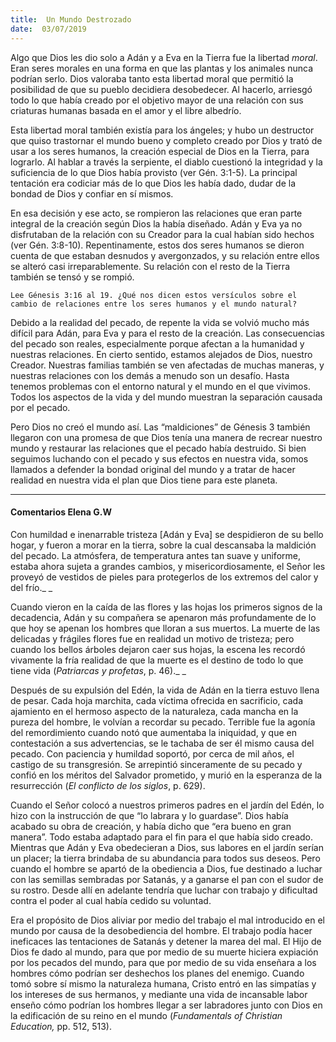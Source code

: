 ```yaml
---
title:  Un Mundo Destrozado
date:  03/07/2019
---
```


Algo que Dios les dio solo a Adán y a Eva en la Tierra fue la libertad _moral_. Eran seres morales en una forma en que las plantas y los animales nunca podrían serlo. Dios valoraba tanto esta libertad moral que permitió la posibilidad de que su pueblo decidiera desobedecer. Al hacerlo, arriesgó todo lo que había creado por el objetivo mayor de una relación con sus criaturas humanas basada en el amor y el libre albedrío.

Esta libertad moral también existía para los ángeles; y hubo un destructor que quiso trastornar el mundo bueno y completo creado por Dios y trató de usar a los seres humanos, la creación especial de Dios en la Tierra, para lograrlo. Al hablar a través la serpiente, el diablo cuestionó la integridad y la suficiencia de lo que Dios había provisto (ver Gén. 3:1-5). La principal tentación era codiciar más de lo que Dios les había dado, dudar de la bondad de Dios y confiar en sí mismos.

En esa decisión y ese acto, se rompieron las relaciones que eran parte integral de la creación según Dios la había diseñado. Adán y Eva ya no disfrutaban de la relación con su Creador para la cual habían sido hechos (ver Gén. 3:8-10). Repentinamente, estos dos seres humanos se dieron cuenta de que estaban desnudos y avergonzados, y su relación entre ellos se alteró casi irreparablemente. Su relación con el resto de la Tierra también se tensó y se rompió.

`Lee Génesis 3:16 al 19. ¿Qué nos dicen estos versículos sobre el cambio de relaciones entre los seres humanos y el mundo natural?`

Debido a la realidad del pecado, de repente la vida se volvió mucho más difícil para Adán, para Eva y para el resto de la creación. Las consecuencias del pecado son reales, especialmente porque afectan a la humanidad y nuestras relaciones. En cierto sentido, estamos alejados de Dios, nuestro Creador. Nuestras familias también se ven afectadas de muchas maneras, y nuestras relaciones con los demás a menudo son un desafío. Hasta tenemos problemas con el entorno natural y el mundo en el que vivimos. Todos los aspectos de la vida y del mundo muestran la separación causada por el pecado.

Pero Dios no creó el mundo así. Las “maldiciones” de Génesis 3 también llegaron con una promesa de que Dios tenía una manera de recrear nuestro mundo y restaurar las relaciones que el pecado había destruido. Si bien seguimos luchando con el pecado y sus efectos en nuestra vida, somos llamados a defender la bondad original del mundo y a tratar de hacer realidad en nuestra vida el plan que Dios tiene para este planeta.

---

#### Comentarios Elena G.W

Con humildad e inenarrable tristeza [Adán y Eva] se despidieron de su bello hogar, y fueron a morar en la tierra, sobre la cual descansaba la maldición del pecado. La atmósfera, de temperatura antes tan suave y uniforme, estaba ahora sujeta a grandes cambios, y misericordiosamente, el Señor les proveyó de vestidos de pieles para protegerlos de los extremos del calor y del frío._ _

Cuando vieron en la caída de las flores y las hojas los primeros signos de la decadencia, Adán y su compañera se apenaron más profundamente de lo que hoy se apenan los hombres que lloran a sus muertos. La muerte de las delicadas y frágiles flores fue en realidad un motivo de tristeza; pero cuando los bellos árboles dejaron caer sus hojas, la escena les recordó vivamente la fría realidad de que la muerte es el destino de todo lo que tiene vida (_Patriarcas y profetas_, p. 46)._ _

Después de su expulsión del Edén, la vida de Adán en la tierra estuvo llena de pesar. Cada hoja marchita, cada víctima ofrecida en sacrificio, cada ajamiento en el hermoso aspecto de la naturaleza, cada mancha en la pureza del hombre, le volvían a recordar su pecado. Terrible fue la agonía del remordimiento cuando notó que aumentaba la iniquidad, y que en contestación a sus advertencias, se le tachaba de ser él mismo causa del pecado. Con paciencia y humildad soportó, por cerca de mil años, el castigo de su transgresión. Se arrepintió sinceramente de su pecado y confió en los méritos del Salvador prometido, y murió en la esperanza de la resurrección (_El conflicto de los siglos_, p. 629).

Cuando el Señor colocó a nuestros primeros padres en el jardín del Edén, lo hizo con la instrucción de que “lo labrara y lo guardase”. Dios había acabado su obra de creación, y había dicho que “era bueno en gran manera”. Todo estaba adaptado para el fin para el que había sido creado. Mientras que Adán y Eva obedecieran a Dios, sus labores en el jardín serían un placer; la tierra brindaba de su abundancia para todos sus deseos. Pero cuando el hombre se apartó de la obediencia a Dios, fue destinado a luchar con las semillas sembradas por Satanás, y a ganarse el pan con el sudor de su rostro. Desde allí en adelante tendría que luchar con trabajo y dificultad contra el poder al cual había cedido su voluntad.

Era el propósito de Dios aliviar por medio del trabajo el mal introducido en el mundo por causa de la desobediencia del hombre. El trabajo podía hacer ineficaces las tentaciones de Satanás y detener la marea del mal. El Hijo de Dios fe dado al mundo, para que por medio de su muerte hiciera expiación por los pecados del mundo, para que por medio de su vida enseñara a los hombres cómo podrían ser deshechos los planes del enemigo. Cuando tomó sobre sí mismo la naturaleza humana, Cristo entró en las simpatías y los intereses de sus hermanos, y mediante una vida de incansable labor enseño cómo podrían los hombres llegar a ser labradores junto con Dios en la edificación de su reino en el mundo (_Fundamentals of Christian Education,_ pp. 512, 513).